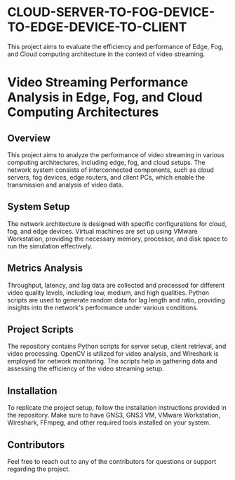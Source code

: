# CLOUD-SERVER-TO-FOG-DEVICE-TO-EDGE-DEVICE-TO-CLIENT
This project aims to evaluate the efficiency and performance of Edge, Fog, and Cloud computing architecture in the context of video streaming.
 # Video Streaming Performance Analysis in Edge, Fog, and Cloud Computing Architectures

## Overview

This project aims to analyze the performance of video streaming in various computing architectures, including edge, fog, and cloud setups. The network system consists of interconnected components, such as cloud servers, fog devices, edge routers, and client PCs, which enable the transmission and analysis of video data.

## System Setup

The network architecture is designed with specific configurations for cloud, fog, and edge devices. Virtual machines are set up using VMware Workstation, providing the necessary memory, processor, and disk space to run the simulation effectively.

## Metrics Analysis

Throughput, latency, and lag data are collected and processed for different video quality levels, including low, medium, and high qualities. Python scripts are used to generate random data for lag length and ratio, providing insights into the network's performance under various conditions.

## Project Scripts

The repository contains Python scripts for server setup, client retrieval, and video processing. OpenCV is utilized for video analysis, and Wireshark is employed for network monitoring. The scripts help in gathering data and assessing the efficiency of the video streaming setup.

## Installation

To replicate the project setup, follow the installation instructions provided in the repository. Make sure to have GNS3, GNS3 VM, VMware Workstation, Wireshark, FFmpeg, and other required tools installed on your system.

## Contributors



Feel free to reach out to any of the contributors for questions or support regarding the project.

